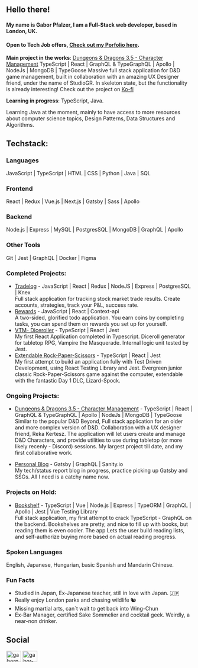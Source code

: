 ## Hello there!

#### My name is Gabor Pfalzer, I am a Full-Stack web developer, based in London, UK.
#### Open to Tech Job offers, [Check out my Porfolio here](https://pfalzer.dev).


**Main project in the works**: [Dungeons & Dragons 3.5 - Character Management](https://dnd-legacy.netlify.app/)
TypeScript | React | GraphQL & TypeGraphQL | Apollo | NodeJs | MongoDB | TypeGoose
Massive full stack application for D&D game management, built in collaboration with an amazing UX Designer friend, under the name of StudioGR. 
In skeleton state, but the functionality is already interesting!
Check out the project on [Ko-fi](https://ko-fi.com/studiogr)


**Learning in progress**: TypeScript, Java. 

Learning Java at the moment, mainly to have access to more resources about computer science topics, Design Patterns, Data Structures and Algorithms. 

## Techstack:

### Languages

JavaScript | TypeScript | HTML | CSS | Python | Java | SQL


### Frontend

React | Redux | Vue.js | Next.js | Gatsby | Sass | Apollo


### Backend

Node.js | Express | MySQL | PostgresSQL | MongoDB | GraphQL | Apollo


### Other Tools

Git | Jest | GraphQL | Docker | Figma


### Completed Projects:

- [Tradelog](https://tradelog-app.herokuapp.com/) - JavaScript | React | Redux | NodeJS | Express | PostgresSQL | Knex <br>
  Full stack application for tracking stock market trade results. Create accounts, strategies, track your P&L, success rate.
- [Rewards](https://gold-that-glitters.herokuapp.com/todos) - JavaScript | React | Context-api <br>
  A two-sided, glorified todo application. You earn coins by completing tasks, you can spend them on rewards you set up for yourself.
- [VTM- Diceroller](https://vtm-diceroll.netlify.app/) - TypeScript | React | Jest <br>
  My first React Application completed in Typescript. Diceroll generator for tabletop RPG, Vampire the Masquerade. Internal logic unit tested by Jest. 
- [Extendable Rock-Paper-Scissors](https://rock-paper-dlc.netlify.app/) - TypeScript | React | Jest <br>
  My first attempt to build an application fully with Test Driven Development, using React Testing Library and Jest. Evergreen junior classic Rock-Paper-Scissors game against     the computer, extendable with the fantastic Day 1 DLC, Lizard-Spock. 

### Ongoing Projects:
- [Dungeons & Dragons 3.5 - Character Management](https://dnd-legacy.netlify.app/) - TypeScript | React | GraphQL & TypeGraphQL | Apollo | NodeJs | MongoDB | TypeGoose <br>
  Similar to the popular D&D Beyond, Full stack application for an older and more complex version of D&D. Collaboration with a UX designer friend, Reka Kertesz. The application   will let users create and manage D&D Characters, and provide utilities to use during tabletop (or more likely recenly - Discord) sessions. My largest project till date, and my   first collaborative work. 

- [Personal Blog](https://github.com/pfalzergbr/personal-blog) - Gatsby | GraphQL | Sanity.io  <br>
  My tech/status report blog in progress, practice picking up Gatsby and SSGs. All I need is a catchy name now. 

### Projects on Hold: 
- [Bookshelf](https://github.com/pfalzergbr/bookshelf) - TypeScript | Vue | Node.js | Express | TypeORM | GraphQL | Apollo | Jest | Vue Testing Library <br>
  Full stack application, my first attempt to crack TypeScript - GraphQL on the backend. Bookshelves are pretty, and nice to fill up with books, but reading them is even cooler.   The app Lets the user build reading lists, and self-authorize buying more based on actual reading progress. 

### Spoken Languages

English, Japanese, Hungarian, basic Spanish and Mandarin Chinese.

### Fun Facts

- Studied in Japan, Ex-Japanese teacher, still in love with Japan. 🇯🇵
- Really enjoy London parks and chasing wildlife 🐿️
- Missing martial arts, can`t wait to get back into Wing-Chun
- Ex-Bar Manager, certified Sake Sommelier and cocktail geek. Weirdly, a near-non drinker. 

## Social

<a href="https://twitter.com/gaborpfalzer" target="blank"><img align="center" src="https://cdn.jsdelivr.net/npm/simple-icons@3.0.1/icons/twitter.svg" alt="gaborpfalzer" height="30" width="40" /></a>
<a href="https://linkedin.com/in/gabor-peter-pfalzer-10552224" target="blank"><img align="center" src="https://cdn.jsdelivr.net/npm/simple-icons@3.0.1/icons/linkedin.svg" alt="gabor-peter-pfalzer-10552224" height="30" width="40" /></a>

</p>

